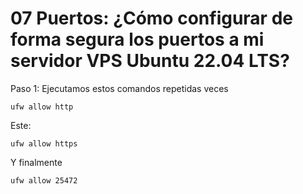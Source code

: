 # 07 Puertos: ¿Cómo configurar de forma segura los puertos a mi servidor VPS Ubuntu 22.04 LTS?

Paso 1: Ejecutamos estos comandos repetidas veces

    ufw allow http

Este:

    ufw allow https

Y finalmente

    ufw allow 25472
